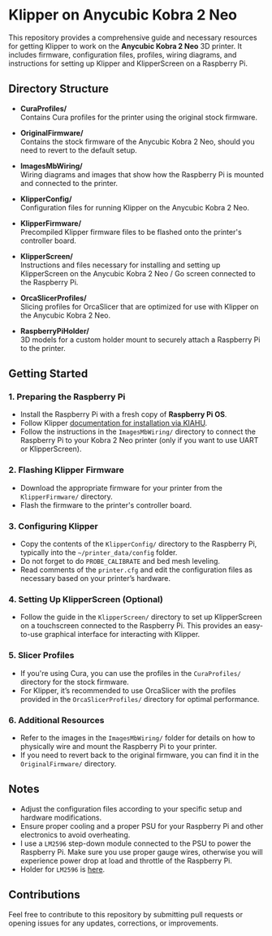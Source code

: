 # Klipper on Anycubic Kobra 2 Neo

This repository provides a comprehensive guide and necessary resources for getting Klipper to work on the **Anycubic Kobra 2 Neo** 3D printer. It includes firmware, configuration files, profiles, wiring diagrams, and instructions for setting up Klipper and KlipperScreen on a Raspberry Pi.

## Directory Structure

- **CuraProfiles/**  
  Contains Cura profiles for the printer using the original stock firmware.
  
- **OriginalFirmware/**  
  Contains the stock firmware of the Anycubic Kobra 2 Neo, should you need to revert to the default setup.

- **ImagesMbWiring/**  
  Wiring diagrams and images that show how the Raspberry Pi is mounted and connected to the printer.

- **KlipperConfig/**  
  Configuration files for running Klipper on the Anycubic Kobra 2 Neo.

- **KlipperFirmware/**  
  Precompiled Klipper firmware files to be flashed onto the printer's controller board.

- **KlipperScreen/**  
  Instructions and files necessary for installing and setting up KlipperScreen on the Anycubic Kobra 2 Neo / Go screen connected to the Raspberry Pi.

- **OrcaSlicerProfiles/**  
  Slicing profiles for OrcaSlicer that are optimized for use with Klipper on the Anycubic Kobra 2 Neo.

- **RaspberryPiHolder/**  
  3D models for a custom holder mount to securely attach a Raspberry Pi to the printer.

## Getting Started

### 1. Preparing the Raspberry Pi

- Install the Raspberry Pi with a fresh copy of **Raspberry Pi OS**.
- Follow Klipper [documentation for installation via KIAHU](https://www.klipper3d.org/Installation.html#installing-via-kiauh).
- Follow the instructions in the `ImagesMbWiring/` directory to connect the Raspberry Pi to your Kobra 2 Neo printer (only if you want to use UART or KlipperScreen).

### 2. Flashing Klipper Firmware

- Download the appropriate firmware for your printer from the `KlipperFirmware/` directory.
- Flash the firmware to the printer's controller board.

### 3. Configuring Klipper

- Copy the contents of the `KlipperConfig/` directory to the Raspberry Pi, typically into the `~/printer_data/config` folder.
- Do not forget to do `PROBE_CALIBRATE` and bed mesh leveling.
- Read comments of the `printer.cfg` and edit the configuration files as necessary based on your printer’s hardware.

### 4. Setting Up KlipperScreen (Optional)

- Follow the guide in the `KlipperScreen/` directory to set up KlipperScreen on a touchscreen connected to the Raspberry Pi. This provides an easy-to-use graphical interface for interacting with Klipper.

### 5. Slicer Profiles

- If you're using Cura, you can use the profiles in the `CuraProfiles/` directory for the stock firmware.
- For Klipper, it’s recommended to use OrcaSlicer with the profiles provided in the `OrcaSlicerProfiles/` directory for optimal performance.

### 6. Additional Resources

- Refer to the images in the `ImagesMbWiring/` folder for details on how to physically wire and mount the Raspberry Pi to your printer.
- If you need to revert back to the original firmware, you can find it in the `OriginalFirmware/` directory.

## Notes

- Adjust the configuration files according to your specific setup and hardware modifications.
- Ensure proper cooling and a proper PSU for your Raspberry Pi and other electronics to avoid overheating.
- I use a `LM2596` step-down module connected to the PSU to power the Raspberry Pi. Make sure you use proper gauge wires, otherwise you will experience power drop at load and throttle of the Raspberry Pi.
- Holder for `LM2596` is [here](https://www.thingiverse.com/thing:3324624/files).

## Contributions

Feel free to contribute to this repository by submitting pull requests or opening issues for any updates, corrections, or improvements.

